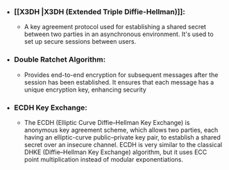 - ### [[X3DH |X3DH (Extended Triple Diffie-Hellman)]]: 
    - A key agreement protocol used for establishing a shared secret between two parties in an asynchronous environment. It's used to set up secure sessions between users.
- ### Double Ratchet Algorithm:
    - Provides end-to-end encryption for subsequent messages after the session has been established. It ensures that each message has a unique encryption key, enhancing security
- ### ECDH Key Exchange:
    - The ECDH (Elliptic Curve Diffie–Hellman Key Exchange) is anonymous key agreement scheme, which allows two parties, each having an elliptic-curve public–private key pair, to establish a shared secret over an insecure channel. ECDH is very similar to the classical DHKE (Diffie–Hellman Key Exchange) algorithm, but it uses ECC point multiplication instead of modular exponentiations. 
    

